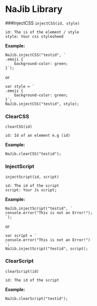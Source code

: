 # NaJib Library

###InjectCSS
`injectCSS(id, style)`
```
id: The is of the element / style
style: Your css stylesheed
```
**Example:**
```
NaJib.injectCSS("testid", `
.emoji {
    background-color: green;
}`);
```
or
```
var style = `
.emoji {
    background-color: green;
}`;
NaJib.injectCSS("testid", style);
```
### ClearCSS
`clearCSS(id)`
```
id: Id of an element e.g (id)
```
**Example:**
```
NaJib.clearCSS("testid");
```
### InjectScript
`injectScript(id, script)`
```
id: The id of the script
script: Your Js script;
```
**Example:**
```
NaJib.injectScript("testid", `
console.error("This is not an Error!");
`);
```
or
```
var script = `
console.error("This is not an Error!")
`;
NaJib.injectScript("testid", script);
```
### ClearScript
`clearScript(id)`
```
id: The id of the script
```
**Example:**
```
NaJib.clearScript("testid");
```
